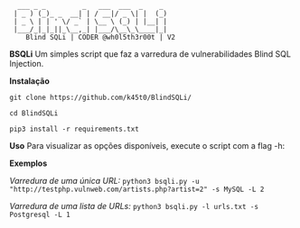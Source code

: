       ___ _ _         _   ___  ___  _    _ 
     | _ ) (_)_ _  __| | / __|/ _ \| |  (_)
     | _ \ | | ' \/ _` | \__ \ (_) | |__| |
     |___/_|_|_||_\__,_| |___/\__\_\____|_|
        Blind SQLi | CODER @wh0l5th3r00t | V2

**BSQLi**
Um simples script que faz a varredura de vulnerabilidades Blind SQL Injection.

**Instalação**

```git clone https://github.com/k45t0/BlindSQLi/```

```cd BlindSQLi```

```pip3 install -r requirements.txt```


**Uso**
Para visualizar as opções disponíveis, execute o script com a flag -h:

**Exemplos**

_Varredura de uma única URL:_
```python3 bsqli.py -u "http://testphp.vulnweb.com/artists.php?artist=2" -s MySQL -L 2```

_Varredura de uma lista de URLs:_
```python3 bsqli.py -l urls.txt -s Postgresql -L 1```
